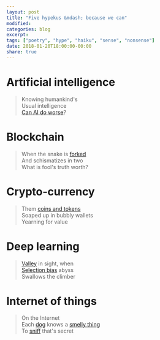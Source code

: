 ```yaml
---
layout: post
title: "Five hypekus &mdash; because we can"
modified:
categories: blog
excerpt:
tags: ["poetry", "hype", "haiku", "sense", "nonsense"]
date: 2018-01-20T18:00:00-00:00
share: true
---
```


# Artificial intelligence

> Knowing humankind's<br/>
> Usual intelligence<br/>
> [Can AI do worse][elon_musk_ai]?

# Blockchain

> When the snake is [forked][fork]<br/>
> And schismatizes in two<br/>
> What is fool's truth worth?

# Crypto-currency

> Them [coins and tokens][cryptocurrency]<br/>
> Soaped up in bubbly wallets<br/>
> Yearning for value

# Deep learning

> [Valley][gradient_descent] in sight, when<br/>
> [Selection bias][selection_bias] abyss<br/>
> Swallows the climber

# Internet of things

> On the Internet<br/>
> Each [dog][newyorker_internet] knows a [smelly thing][smell_tech]<br/>
> To [sniff][iot_security] that's secret

[fork]: https://en.wikipedia.org/wiki/Fork_(blockchain)
[cryptocurrency]: https://en.wikipedia.org/wiki/Cryptocurrency
[gradient_descent]: https://en.wikipedia.org/wiki/Gradient_descent
[selection_bias]: https://en.wikipedia.org/wiki/Selection_bias
[newyorker_internet]: https://en.wikipedia.org/wiki/On_the_Internet,_nobody_knows_you%27re_a_dog
[elon_musk_ai]: https://www.youtube.com/watch?v=kZp-l22OD-c
[iot]: https://en.wikipedia.org/wiki/Internet_of_things
[iot_security]: https://techcrunch.com/2015/10/24/why-iot-security-is-so-critical/
[smell_tech]: https://internetofbusiness.com/internet-smells-olfaction-via-nanomechanical-sensors/
